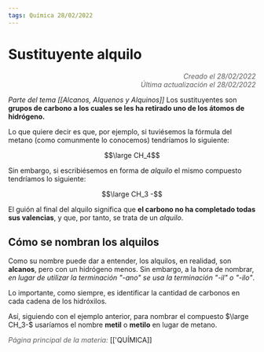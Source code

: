 ```yaml
---
tags: Química 28/02/2022
---
```


# Sustituyente alquilo
<div style="text-align: right; opacity: 0.7; font-style: italic;">Creado el 28/02/2022</div>
<div style="text-align: right; opacity: 0.7; font-style: italic;">Última actualización el 28/02/2022</div>

*Parte del tema [[Alcanos, Alquenos y Alquinos]]*
Los sustituyentes son **grupos de carbono a los cuales se les ha retirado uno de los átomos de hidrógeno.**

Lo que quiere decir es que, por ejemplo, si tuviésemos la fórmula del metano (como comunmente lo conocemos) tendríamos lo siguiente:

$$\large CH_4$$

Sin embargo, si escribiésemos en forma de *alquilo* el mismo compuesto tendríamos lo siguiente:

$$\large CH_3 -$$

El guión al final del alquilo significa que **el carbono no ha completado todas sus valencias**, y que, por tanto, se trata de un *alquilo*.

## Cómo se nombran los alquilos

Como su nombre puede dar a entender, los alquilos, en realidad, son **alcanos**, pero con un hidrógeno menos. Sin embargo, a la hora de nombrar, *en lugar de utilizar la terminación "-ano" se usa la terminación "-il" o "-ilo"*.

Lo importante, como siempre, es identificar la cantidad de carbonos en cada cadena de los hidróxilos.

Así, siguiendo con el ejemplo anterior, para nombrar el compuesto $\large CH_3-$ usaríamos el nombre **metil** o **metilo** en lugar de metano.

<span style="opacity: 0.7; font-style: italic;">Página principal de la materia:</span> [['QUÍMICA]]